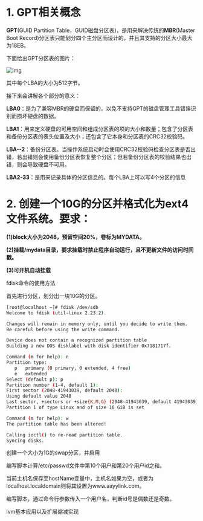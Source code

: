 # 1.  GPT相关概念

**GPT**(GUID Partition Table，GUID磁盘分区表)，是用来解决传统的**MBR**(Master Boot Record)分区表只能划分四个主分区而设计的，并且其支持的分区大小最大为18EB。

下面给出GPT分区表的图片：

![img](https://gss3.bdstatic.com/-Po3dSag_xI4khGkpoWK1HF6hhy/baike/c0%3Dbaike80%2C5%2C5%2C80%2C26/sign=89579f3b82d4b31ce4319ce9e6bf4c1a/8c1001e93901213f7bb4caa45de736d12e2e95c7.jpg)

其中每个LBA的大小为512字节。

接下来会讲解各个部分的意义：

**LBA0**：是为了兼容MBR的硬盘而保留的，以免不支持GPT的磁盘管理工具错误识别而损坏硬盘的数据。

**LBA1**：用来定义硬盘的可用空间和组成分区表的项的大小和数量；包含了分区表和备份分区表的表头位置及大小；还包含了它本身和分区表的CRC32校验码。

**LBA--2**：备份分区表。当操作系统启动时会使用CRC32校验码检查分区表是否出错，若出错则会使用备份分区表恢复整个分区；但若备份分区表的校验结果也出错，则会导致硬盘不可用。

**LBA2-33**：是用来记录具体的分区信息的。每个LBA上可以写4个分区的信息



# 2.  创建一个10G的分区并格式化为ext4文件系统。要求：

**(1)block大小为2048，预留空间20%，卷标为MYDATA。**

**(2)挂载/mydata目录，要求挂载时禁止程序自动运行，且不更新文件的访问时间戳。**

**(3)可开机自动挂载**

fdisk命令的使用方法

首先进行分区，划分出一块10G的分区。

```bash
[root@localhost ~]# fdisk /dev/sdb
Welcome to fdisk (util-linux 2.23.2).

Changes will remain in memory only, until you decide to write them.
Be careful before using the write command.

Device does not contain a recognized partition table
Building a new DOS disklabel with disk identifier 0x7181717f.

Command (m for help): n
Partition type:
   p   primary (0 primary, 0 extended, 4 free)
   e   extended
Select (default p): p
Partition number (1-4, default 1): 
First sector (2048-41943039, default 2048): 
Using default value 2048
Last sector, +sectors or +size{K,M,G} (2048-41943039, default 41943039): +10G
Partition 1 of type Linux and of size 10 GiB is set

Command (m for help): w
The partition table has been altered!

Calling ioctl() to re-read partition table.
Syncing disks.
```



创建一个大小为1G的swap分区，并启用

编写脚本计算/etc/passwd文件中第10个用户和第20个用户id之和。

当前主机名保存至hostName变量中，主机名如果为空，或者为localhost.localdomain则将其设置为www.aayylink.com。

编写脚本，通过命令行参数传入一个用户名，判断id号是偶数还是奇数。

lvm基本应用以及扩展缩减实现

